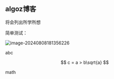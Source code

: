 ## algoz博客

将会列出所学所想



简单测试：

![image-20240808181356226](/home/algo/rust_workspace/lamp/blog/blog/book/assets/image-20240808181356226.png)



abc

$$
c = a > b\sqrt{a}
$$

math
